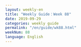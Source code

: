 ```yaml
---
layout: weekly-en
title: "Weekly Guide：Week 88"
date: 2019-09-29
categories: weekly guide
permalink: "/en/guide/wk88.html"
weekNum: 88
language: English
---
```


